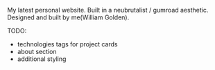 My latest personal website. Built in a neubrutalist / gumroad aesthetic. Designed and built by me(William Golden).

TODO:

- technologies tags for project cards
- about section
- additional styling
